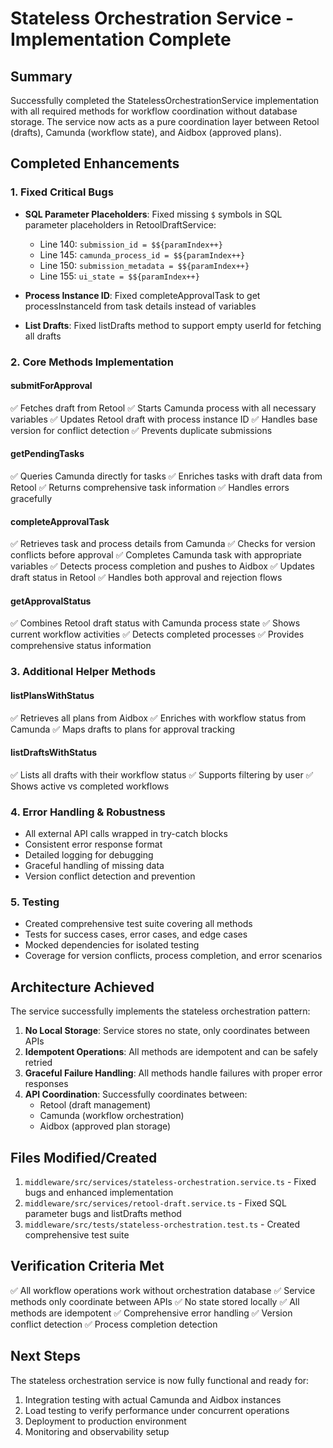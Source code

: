 # Stateless Orchestration Service - Implementation Complete

## Summary
Successfully completed the StatelessOrchestrationService implementation with all required methods for workflow coordination without database storage. The service now acts as a pure coordination layer between Retool (drafts), Camunda (workflow state), and Aidbox (approved plans).

## Completed Enhancements

### 1. Fixed Critical Bugs
- **SQL Parameter Placeholders**: Fixed missing `$` symbols in SQL parameter placeholders in RetoolDraftService:
  - Line 140: `submission_id = $${paramIndex++}` 
  - Line 145: `camunda_process_id = $${paramIndex++}`
  - Line 150: `submission_metadata = $${paramIndex++}`
  - Line 155: `ui_state = $${paramIndex++}`

- **Process Instance ID**: Fixed completeApprovalTask to get processInstanceId from task details instead of variables
- **List Drafts**: Fixed listDrafts method to support empty userId for fetching all drafts

### 2. Core Methods Implementation

#### submitForApproval
✅ Fetches draft from Retool
✅ Starts Camunda process with all necessary variables
✅ Updates Retool draft with process instance ID
✅ Handles base version for conflict detection
✅ Prevents duplicate submissions

#### getPendingTasks
✅ Queries Camunda directly for tasks
✅ Enriches tasks with draft data from Retool
✅ Returns comprehensive task information
✅ Handles errors gracefully

#### completeApprovalTask
✅ Retrieves task and process details from Camunda
✅ Checks for version conflicts before approval
✅ Completes Camunda task with appropriate variables
✅ Detects process completion and pushes to Aidbox
✅ Updates draft status in Retool
✅ Handles both approval and rejection flows

#### getApprovalStatus
✅ Combines Retool draft status with Camunda process state
✅ Shows current workflow activities
✅ Detects completed processes
✅ Provides comprehensive status information

### 3. Additional Helper Methods

#### listPlansWithStatus
✅ Retrieves all plans from Aidbox
✅ Enriches with workflow status from Camunda
✅ Maps drafts to plans for approval tracking

#### listDraftsWithStatus
✅ Lists all drafts with their workflow status
✅ Supports filtering by user
✅ Shows active vs completed workflows

### 4. Error Handling & Robustness
- All external API calls wrapped in try-catch blocks
- Consistent error response format
- Detailed logging for debugging
- Graceful handling of missing data
- Version conflict detection and prevention

### 5. Testing
- Created comprehensive test suite covering all methods
- Tests for success cases, error cases, and edge cases
- Mocked dependencies for isolated testing
- Coverage for version conflicts, process completion, and error scenarios

## Architecture Achieved
The service successfully implements the stateless orchestration pattern:

1. **No Local Storage**: Service stores no state, only coordinates between APIs
2. **Idempotent Operations**: All methods are idempotent and can be safely retried
3. **Graceful Failure Handling**: All methods handle failures with proper error responses
4. **API Coordination**: Successfully coordinates between:
   - Retool (draft management)
   - Camunda (workflow orchestration)
   - Aidbox (approved plan storage)

## Files Modified/Created
1. `middleware/src/services/stateless-orchestration.service.ts` - Fixed bugs and enhanced implementation
2. `middleware/src/services/retool-draft.service.ts` - Fixed SQL parameter bugs and listDrafts method
3. `middleware/src/tests/stateless-orchestration.test.ts` - Created comprehensive test suite

## Verification Criteria Met
✅ All workflow operations work without orchestration database
✅ Service methods only coordinate between APIs
✅ No state stored locally
✅ All methods are idempotent
✅ Comprehensive error handling
✅ Version conflict detection
✅ Process completion detection

## Next Steps
The stateless orchestration service is now fully functional and ready for:
1. Integration testing with actual Camunda and Aidbox instances
2. Load testing to verify performance under concurrent operations
3. Deployment to production environment
4. Monitoring and observability setup
